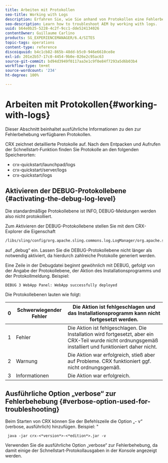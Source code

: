 ```yaml
---
title: Arbeiten mit Protokollen
seo-title: Working with Logs
description: Erfahren Sie, wie Sie anhand von Protokollen eine Fehlerbehebung für AEM durchführen können.
seo-description: Learn how to troubleshoot AEM by working with logs.
uuid: b64e0b25-5228-4c2f-9cc1-dde524134026
contentOwner: Guillaume Carlino
products: SG_EXPERIENCEMANAGER/6.4/SITES
topic-tags: operations
content-type: reference
discoiquuid: b4c1cb82-865b-48dd-b5c0-946e6610ce8e
exl-id: 201e2b57-17c0-4454-9b0e-026e2c95ac63
source-git-commit: bd94d3949f0117aa3e1c9f0e84f7293a5d6b03b4
workflow-type: tm+mt
source-wordcount: '234'
ht-degree: 100%

---
```


# Arbeiten mit Protokollen{#working-with-logs}

Dieser Abschnitt beinhaltet ausführliche Informationen zu den zur Fehlerbehebung verfügbaren Protokollen.

CRX zeichnet detaillierte Protokolle auf. Nach dem Entpacken und Aufrufen der Schnellstart-Funktion finden Sie Protokolle an den folgenden Speicherorten:

* crx-quickstart/launchpad/logs
* crx-quickstart/server/logs
* crx-quickstart/logs

## Aktivieren der DEBUG-Protokollebene {#activating-the-debug-log-level}

Die standardmäßige Protokollebene ist INFO, DEBUG-Meldungen werden also nicht protokolliert.

Zum Aktivieren der DEBUG-Protokollebene stellen Sie mit dem CRX-Explorer die Eigenschaft

```xml
/libs/sling/config/org.apache.sling.commons.log.LogManager/org.apache.sling.commons.log.level
```

auf „debug“ ein. Lassen Sie die DEBUG-Protokollebene nicht länger als notwendig aktiviert, da hierdurch zahlreiche Protokolle generiert werden.

Eine Zeile in der Debugdatei beginnt gewöhnlich mit DEBUG, gefolgt von der Angabe der Protokollebene, der Aktion des Installationsprogramms und der Protokollmeldung. Beispiel:

```xml
DEBUG 3 WebApp Panel: WebApp successfully deployed
```

Die Protokollebenen lauten wie folgt:

| 0 | Schwerwiegender Fehler | Die Aktion ist fehlgeschlagen und das Installationsprogramm kann nicht fortgesetzt werden. |
|---|---|---|
| 1 | Fehler | Die Aktion ist fehlgeschlagen. Die Installation wird fortgesetzt, aber ein CRX-Teil wurde nicht ordnungsgemäß installiert und funktioniert daher nicht. |
| 2 | Warnung | Die Aktion war erfolgreich, stieß aber auf Probleme. CRX funktioniert ggf. nicht ordnungsgemäß. |
| 3 | Informationen | Die Aktion war erfolgreich. |

## Ausführliche Option „verbose“ zur Fehlerbehebung {#verbose-option-used-for-troubleshooting}

Beim Starten von CRX können Sie der Befehlszeile die Option „- v“ (verbose, ausführlich) hinzufügen. Beispiel: &quot;

` java -jar crx-<*version*>-<*edition*>.jar -v`

Verwenden Sie die ausführliche Option „verbose“ zur Fehlerbehebung, da damit einige der Schnellstart-Protokollausgaben in der Konsole angezeigt werden.
